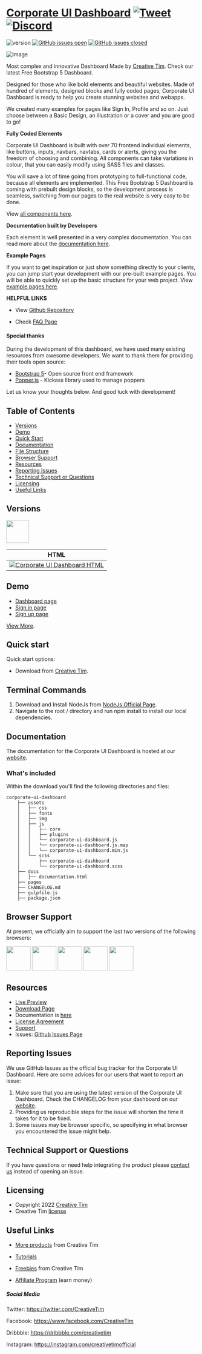 # [Corporate UI Dashboard](http://demos.creative-tim.com/corporate-ui-dashboard/pages/dashboard.html?ref=readme-cud) [![Tweet](https://img.shields.io/twitter/url/http/shields.io.svg?style=social&logo=twitter)](https://twitter.com/intent/tweet?url=https://www.creative-tim.com/product/corporate-ui-dashboard&text=Check%20Corporate%20UI%20Dashboard%20made%20by%20@CreativeTim%20#webdesign%20#dashboard%20#corporatedesign%20#html%20https://www.creative-tim.com/product/corporate-ui-dashboard) [![Discord](https://badgen.net/badge/icon/discord?icon=discord&label)](https://discord.gg/FhCJCaHdQa)

![version](https://img.shields.io/badge/version-1.0.0-blue.svg) [![GitHub issues open](https://img.shields.io/github/issues/creativetimofficial/corporate-ui-dashboard.svg)](https://github.com/creativetimofficial/corporate-ui-dashboard/issues?q=is%3Aopen+is%3Aissue) [![GitHub issues closed](https://img.shields.io/github/issues-closed-raw/creativetimofficial/corporate-ui-dashboard.svg)](https://github.com/creativetimofficial/corporate-ui-dashboard/issues?q=is%3Aissue+is%3Aclosed)

![Image](https://s3.amazonaws.com/creativetim_bucket/products/684/original/corporate-ui-dashboard.jpg?1663853004)

Most complex and innovative Dashboard Made by [Creative Tim](https://creative-tim.com/). Check our latest Free Bootstrap 5 Dashboard.

Designed for those who like bold elements and beautiful websites. Made of hundred of elements, designed blocks and fully coded pages, Corporate UI Dashboard is ready to help you create stunning websites and webapps.

We created many examples for pages like Sign In, Profile and so on. Just choose between a Basic Design, an illustration or a cover and you are good to go!

**Fully Coded Elements**

Corporate UI Dashboard is built with over 70 frontend individual elements, like buttons, inputs, navbars, navtabs, cards or alerts, giving you the freedom of choosing and combining. All components can take variations in colour, that you can easily modify using SASS files and classes.

You will save a lot of time going from prototyping to full-functional code, because all elements are implemented.
This Free Bootstrap 5 Dashboard is coming with prebuilt design blocks, so the development process is seamless,
switching from our pages to the real website is very easy to be done.

View [all components here](https://www.creative-tim.com/learning-lab/bootstrap/alerts/corporate-ui-dashboard?ref=readme-cud).

**Documentation built by Developers**

Each element is well presented in a very complex documentation.
You can read more about the <a href="https://www.creative-tim.com/learning-lab/bootstrap/overview/corporate-ui-dashboard" target="_blank">documentation here</a>.

**Example Pages**

If you want to get inspiration or just show something directly to your clients,
you can jump start your development with our pre-built example pages. You will be able
to quickly set up the basic structure for your web project.
View <a href="https://demos.creative-tim.com/corporate-ui-dashboard/pages/dashboard.html" target="_blank">example pages here</a>.

**HELPFUL LINKS**

- View <a href="https://github.com/creativetimofficial/corporate-ui-dashboard" target="_blank">Github Repository</a>

- Check <a href="https://www.creative-tim.com/faq" target="_blank">FAQ Page</a>

#### Special thanks
During the development of this dashboard, we have used many existing resources from awesome developers. We want to thank them for providing their tools open source:
- [Bootstrap 5](https://www.getbootstrap.com)- Open source front end framework
- [Popper.js](https://popper.js.org/) - Kickass library used to manage poppers

Let us know your thoughts below. And good luck with development!

## Table of Contents

* [Versions](#versions)
* [Demo](#demo)
* [Quick Start](#quick-start)
* [Documentation](#documentation)
* [File Structure](#file-structure)
* [Browser Support](#browser-support)
* [Resources](#resources)
* [Reporting Issues](#reporting-issues)
* [Technical Support or Questions](#technical-support-or-questions)
* [Licensing](#licensing)
* [Useful Links](#useful-links)

## Versions

[<img src="https://s3.amazonaws.com/creativetim_bucket/github/html.png" width="60" height="60" />](https://www.creative-tim.com/product/corporate-ui-dashboard?ref=readme-cud)

| HTML |
| --- |
| [![Corporate UI Dashboard HTML](https://s3.amazonaws.com/creativetim_bucket/products/684/thumb/corporate-ui-dashboard.jpg?1663853004)](http://demos.creative-tim.com/corporate-ui-dashboard/pages/dashboard.html?ref=readme-cud)

## Demo

- [Dashboard page](http://demos.creative-tim.com/corporate-ui-dashboard/pages/dashboard.html?ref=readme-cud)
- [Sign in page](http://demos.creative-tim.com/corporate-ui-dashboard/pages/sign-in.html?ref=readme-cud)
- [Sign up page](https://demos.creative-tim.com/corporate-ui-dashboard/pages/sign-up.html?ref=readme-cud)

[View More](https://demos.creative-tim.com/corporate-ui-dashboard/pages/dashboard.html?ref=readme-cud).

## Quick start

Quick start options:

- Download from [Creative Tim](https://www.creative-tim.com/product/corporate-ui-dashboard?ref=readme-cud).

## Terminal Commands

1. Download and Install NodeJs from [NodeJs Official Page](https://nodejs.org/en/download/).
2. Navigate to the root / directory and run npm install to install our local dependencies.

## Documentation
The documentation for the Corporate UI Dashboard is hosted at our [website](https://www.creative-tim.com/learning-lab/bootstrap/overview/corpoate-ui-dashboard?ref=readme-cud).

### What's included

Within the download you'll find the following directories and files:

```
corporate-ui-dashboard
    ├── assets
    │   ├── css
    │   ├── fonts
    │   ├── img
    │   ├── js
    │   │   ├── core
    │   │   ├── plugins
    │   │   └── corporate-ui-dashboard.js
    │   │   └── corporate-ui-dashboard.js.map
    │   │   └── corporate-ui-dashboard.min.js
    │   └── scss
    │       ├── corporate-ui-dashboard
    │       └── corporate-ui-dashboard.scss
    ├── docs
    │   ├── documentation.html
    ├── pages
    ├── CHANGELOG.md
    ├── gulpfile.js
    ├── package.json
```

## Browser Support

At present, we officially aim to support the last two versions of the following browsers:

<img src="https://s3.amazonaws.com/creativetim_bucket/github/browser/chrome.png" width="64" height="64"> <img src="https://s3.amazonaws.com/creativetim_bucket/github/browser/firefox.png" width="64" height="64"> <img src="https://s3.amazonaws.com/creativetim_bucket/github/browser/edge.png" width="64" height="64"> <img src="https://s3.amazonaws.com/creativetim_bucket/github/browser/safari.png" width="64" height="64"> <img src="https://s3.amazonaws.com/creativetim_bucket/github/browser/opera.png" width="64" height="64">

## Resources
- [Live Preview](https://demos.creative-tim.com/corporate-ui-dashboard/pages/dashboard.html?ref=readme-cud)
- [Download Page](https://www.creative-tim.com/product/corporate-ui-dashboard?ref=readme-cud)
- Documentation is [here](https://www.creative-tim.com/learning-lab/bootstrap/overview/corporate-ui-dashboard?ref=readme-cud)
- [License Agreement](https://www.creative-tim.com/license?ref=readme-cud)
- [Support](https://www.creative-tim.com/contact-us?ref=readme-cud)
- Issues: [Github Issues Page](https://github.com/creativetimofficial/corporate-ui-dashboard/issues)

## Reporting Issues
We use GitHub Issues as the official bug tracker for the Corporate UI Dashboard. Here are some advices for our users that want to report an issue:

1. Make sure that you are using the latest version of the Corporate UI Dashboard. Check the CHANGELOG from your dashboard on our [website](https://www.creative-tim.com/product/corporate-ui-dashboard?ref=readme-cud).
2. Providing us reproducible steps for the issue will shorten the time it takes for it to be fixed.
3. Some issues may be browser specific, so specifying in what browser you encountered the issue might help.

## Technical Support or Questions

If you have questions or need help integrating the product please [contact us](https://www.creative-tim.com/contact-us?ref=readme-cud) instead of opening an issue.

## Licensing

- Copyright 2022 [Creative Tim](https://www.creative-tim.com?ref=readme-cud)
- Creative Tim [license](https://www.creative-tim.com/license?ref=readme-cud)

## Useful Links

- [More products](https://www.creative-tim.com/templates?ref=readme-cud) from Creative Tim

- [Tutorials](https://www.youtube.com/channel/UCVyTG4sCw-rOvB9oHkzZD1w)

- [Freebies](https://www.creative-tim.com/bootstrap-themes/free?ref=readme-cud) from Creative Tim

- [Affiliate Program](https://www.creative-tim.com/affiliates/new?ref=readme-cud) (earn money)

##### Social Media

Twitter: <https://twitter.com/CreativeTim>

Facebook: <https://www.facebook.com/CreativeTim>

Dribbble: <https://dribbble.com/creativetim>

Instagram: <https://instagram.com/creativetimofficial>
